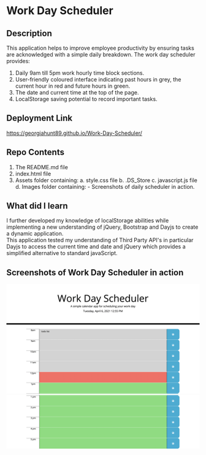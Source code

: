 # Work Day Scheduler

## Description
This application helps to improve employee productivity by ensuring tasks are acknowledged with a simple daily breakdown. The work day scheduler provides:
1. Daily 9am till 5pm work hourly time block sections.
2. User-friendly coloured interface indicating past hours in grey, the current hour in red and future hours in green.
3. The date and current time at the top of the page.
4. LocalStorage saving potential to record important tasks.

## Deployment Link
https://georgiahunt89.github.io/Work-Day-Scheduler/

## Repo Contents
1. The README.md file
2. index.html file
3. Assets folder containing:
        a. style.css file
        b. .DS_Store
        c. javascript.js file
        d. Images folder containing:
                - Screenshots of daily scheduler in action.

## What did I learn
I further developed my knowledge of localStorage abilities while implementing a new understanding of jQuery, Bootstrap and Dayjs to create a dynamic application.
<br>
This application tested my understanding of Third Party API's in particular Dayjs to access the current time and date and jQuery which provides a simplified alternative to standard javaScript. 

## Screenshots of Work Day Scheduler in action
![Work-Day-Scheduler-9am-till-12pm](https://github.com/GeorgiaHunt89/Work-Day-Scheduler/blob/main/assets/Images/Work-Day-Scheduler-9am-till-12pm.png)
![Work-Day-Scheduler-12pm-till-5pm](https://github.com/GeorgiaHunt89/Work-Day-Scheduler/blob/main/assets/Images/Work-Day-Scheduler-12pm-till-5pm.png)